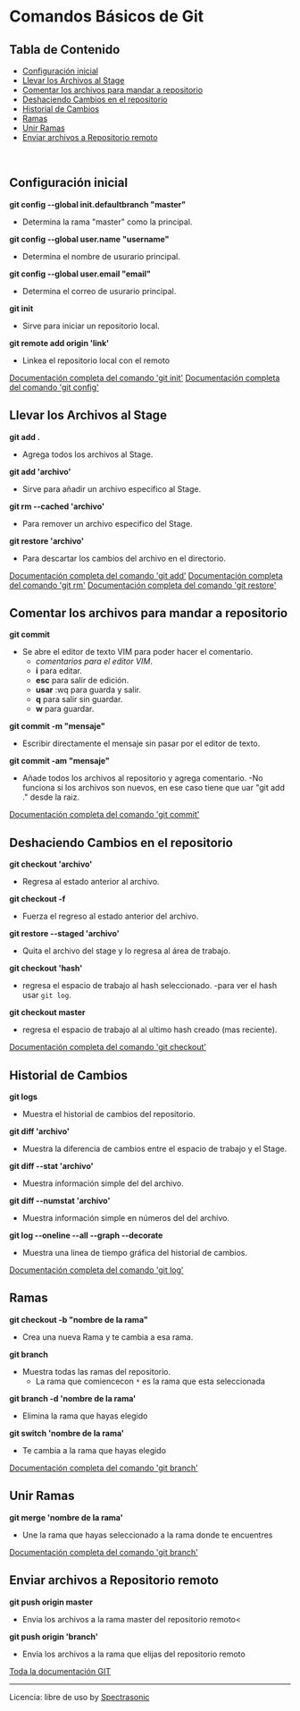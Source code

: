 # Comandos Básicos de Git



## Tabla de Contenido

- [Configuración inicial](#configuraci-n-inicial)
- [Llevar los Archivos al Stage](#llevar-los-archivos-al-stage)
- [Comentar los archivos para mandar a repositorio](#comentar-los-archivos-para-mandar-a-repositorio)
- [Deshaciendo Cambios en el repositorio](#deshaciendo-cambios-en-el-repositorio)
- [Historial de Cambios](#historial-de-cambios)
- [Ramas](#ramas)
- [Unir Ramas](#unir-ramas)
- [Enviar archivos a Repositorio remoto](#enviar-archivos-a-repositorio-remoto)

<br>

## Configuración inicial


**git config --global init.defaultbranch "master"**
- Determina la rama "master" como la principal.

**git config --global user.name "username"**
- Determina el nombre de usurario principal.

**git config --global user.email "email"**
- Determina el correo de usurario principal.

**git init**
- Sirve para iniciar un repositorio local.

**git remote add origin 'link'**
- Linkea el repositorio local con el remoto

[Documentación completa del comando 'git init'](https://git-scm.com/docs/git-init)
[Documentación completa del comando 'git config'](https://git-scm.com/docs/git-config)


## Llevar los Archivos al Stage


**git add .**
- Agrega todos los archivos al Stage.

**git add \'archivo'**
- Sirve para añadir un archivo especifico al Stage.

**git rm --cached \'archivo'**
- Para remover un archivo especifico del Stage.

**git restore \'archivo'**
- Para descartar los cambios del archivo en el directorio.

[Documentación completa del comando 'git add'](https://git-scm.com/docs/git-add)
[Documentación completa del comando 'git rm'](https://git-scm.com/docs/git-rm)
[Documentación completa del comando 'git restore'](https://git-scm.com/docs/git-restore)




## Comentar los archivos para mandar a repositorio

**git commit**
- Se abre el editor de texto VIM para poder hacer el comentario.
	- *comentarios para el editor VIM*.
	- **i** para editar.
	- **esc** para salir de edición.
	- **usar** :wq para guarda y salir.
	- **q** para salir sin guardar.
	- **w** para guardar.

**git commit -m "mensaje"**
- Escribir directamente el mensaje sin pasar por el editor de texto.

**git commit -am "mensaje"**
- Añade todos los archivos al repositorio y agrega comentario.
	-No funciona si los archivos son nuevos, en ese caso tiene que uar "git add ." desde la raiz.

[Documentación completa del comando 'git commit'](https://git-scm.com/docs/git-commit)



## Deshaciendo Cambios en el repositorio

**git checkout \'archivo'**
- Regresa al estado anterior al archivo.

**git checkout -f**
- Fuerza el regreso al estado anterior del archivo.

**git restore --staged \'archivo'**
- Quita el archivo del stage y lo regresa al área de trabajo.

**git checkout \'hash'**
- regresa el espacio de trabajo al hash seleccionado.
	-para ver el hash usar `git log`.

**git checkout master**
- regresa el espacio de trabajo al al ultimo hash creado (mas reciente).


[Documentación completa del comando 'git checkout'](https://git-scm.com/docs/git-checkout)



## Historial de Cambios

**git logs**
- Muestra el historial de cambios del repositorio.

**git diff \'archivo'**
- Muestra la diferencia de cambios entre el espacio de trabajo y el Stage.

**git diff --stat \'archivo'**
- Muestra información simple del del archivo.

**git diff --numstat \'archivo'**
- Muestra información simple en números del del archivo.

**git log --oneline --all --graph --decorate**
- Muestra una linea de tiempo gráfica del historial de cambios.



[Documentación completa del comando 'git log'](https://git-scm.com/docs/git-log)



## Ramas

**git checkout -b "nombre de la rama"**
- Crea una nueva Rama y te cambia a esa rama.

**git branch**
- Muestra todas las ramas del repositorio.
	- La rama que comiencecon `*` es la rama que esta seleccionada

**git branch -d \'nombre de la rama'**
- Elimina la rama que hayas elegido

**git switch \'nombre de la rama'**
- Te cambia a la rama que hayas elegido

[Documentación completa del comando 'git branch'](https://git-scm.com/docs/git-branch)



## Unir Ramas

**git merge \'nombre de la rama'**
- Une la rama que hayas seleccionado a la rama donde te encuentres


[Documentación completa del comando 'git branch'](https://git-scm.com/docs/git-merge)




## Enviar archivos a Repositorio remoto

**git push origin master**
- Envia los archivos a la rama master del repositorio remoto<

**git push origin 'branch'**
- Envía los archivos a la rama que elijas del repositorio remoto


[Toda la documentación GIT](https://git-scm.com/docs)


---
Licencia: libre de uso by [Spectrasonic](https://twitter.com/spectrasonic117)
